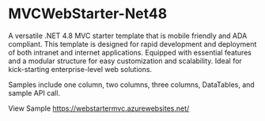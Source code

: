 # MVCWebStarter-Net48
A versatile .NET 4.8 MVC starter template that is mobile friendly and ADA compliant. This template is designed for rapid development and deployment of both intranet and internet applications. Equipped with essential features and a modular structure for easy customization and scalability. Ideal for kick-starting enterprise-level web solutions.

Samples include one column, two columns, three columns, DataTables, and sample API call.

View Sample
https://webstartermvc.azurewebsites.net/
